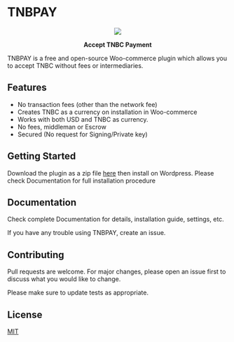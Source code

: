 
# TNBPAY
 <p align="center"> 
	<img src= "https://github.com/akandejaphet/TNBPay/blob/master/TNBPAY.jpg"> 
</p>
 <p align="center"> 
	<b> Accept TNBC Payment</b>
	</p>

TNBPAY is a free and open-source Woo-commerce plugin which allows you to accept TNBC without fees or intermediaries.

## Features

* No transaction fees (other than the network fee)
* Creates TNBC as a currency on installation in Woo-commerce
* Works with both USD and TNBC as currency.
* No fees, middleman or Escrow
* Secured (No request for Signing/Private key)


## Getting Started
Download the plugin as a zip file [here](https://github.com/akandejaphet/TNBPay/releases/download/0.1.0-beta/TNBPay.zip) then install on Wordpress. Please check Documentation for full installation procedure

## Documentation

Check complete Documentation for details, installation guide, settings, etc.

If you have any trouble using TNBPAY, create an issue.
 

## Contributing
Pull requests are welcome. For major changes, please open an issue first to discuss what you would like to change.

Please make sure to update tests as appropriate.


## License
[MIT](https://choosealicense.com/licenses/mit/)
